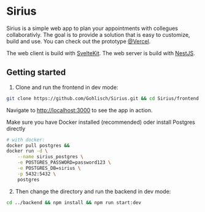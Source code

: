 # Sirius

Sirius is a simple web app to plan your appointments with collegues collaborativly. The goal is to provide a solution that is easy to customize, build and use. You can check out the prototype [@Vercel](https://sirius-appointments.vercel.app).

The web client is build with [SvelteKit](http://kit.svelte.dev). The web server is build with [NestJS](https://nestjs.com).

## Getting started
1. Clone and run the frontend in dev mode:
```bash
git clone https://github.com/Gohlisch/Sirius.git && cd Sirius/frontend && npm install && npm run dev
```
Navigate to [http://localhost:3000](http://localhost:3000) to see the app in action. 

Make sure you have Docker installed (recommended) oder install Postgres directly
```bash
# with docker:
docker pull postgres &&
docker run -d \
    --name sirius_postgres \
    -e POSTGRES_PASSWORD=password123 \
    -e POSTGRES_DB=sirius \
    -p 5432:5432 \
    postgres
```

2. Then change the directory and run the backend in dev mode:
```bash
cd ../backend && npm install && npm run start:dev
```
